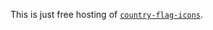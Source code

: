 This is just free hosting of [`country-flag-icons`](https://gitlab.com/catamphetamine/country-flag-icons).